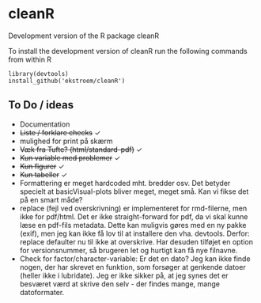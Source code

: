 # cleanR

Development version of the R package cleanR

To install the development version of cleanR run the following commands
from within R

```{r}
library(devtools)
install_github('ekstroem/cleanR')
```



## To Do / ideas

* Documentation
* ~~Liste / forklare checks~~ &#10003;
* mulighed for print på skærm
* ~~Væk fra Tufte? (html/standard-pdf)~~ &#10003;
* ~~Kun variable med problemer~~ &#10003;
* ~~Kun figurer~~ &#10003;
* ~~Kun tabeller~~ &#10003;
* Formattering er meget hardcoded mht. bredder osv. Det betyder specielt at basicVisual-plots bliver meget, meget små. Kan vi fikse det på en smart måde?
* replace (fejl ved overskrivning) er implementeret for rmd-filerne, men ikke for pdf/html. Det er ikke straight-forward for pdf, da vi skal kunne læse en pdf-fils metadata. Dette kan muligvis gøres med en ny pakke (exif), men jeg kan ikke få lov til at installere den vha. devtools. Derfor: replace defaulter nu til ikke at overskrive. Har desuden tilføjet en option for versionsnummer, så brugeren let og hurtigt kan få nye filnavne.
* Check for factor/character-variable: Er det en dato? Jeg kan ikke finde nogen, der har skrevet en funktion, som forsøger at genkende datoer (heller ikke i lubridate). Jeg er ikke sikker på, at jeg synes det er besværet værd at skrive den selv - der findes mange, mange datoformater.



